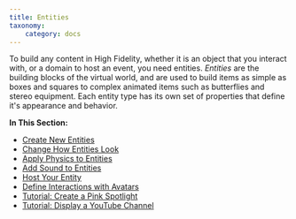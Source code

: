```yaml
---
title: Entities
taxonomy:
    category: docs
---
```


To build any content in High Fidelity, whether it is an object that you interact with, or a domain to host an event, you need entities. *Entities* are the building blocks of the virtual world, and are used to build items as simple as boxes and squares to complex animated items such as butterflies and stereo equipment. Each entity type has its own set of properties that define it's appearance and behavior. 

**In This Section:**

* [Create New Entities](./create-entities)
* [Change How Entities Look](./edit-entities)
* [Apply Physics to Entities](./entity-physics)
* [Add Sound to Entities](./add-sound)
* [Host Your Entity](./host-entities)
* [Define Interactions with Avatars](./avatar-interactions)
* [Tutorial: Create a Pink Spotlight](./create-spotlight)
* [Tutorial: Display a YouTube Channel](./display-youtube)